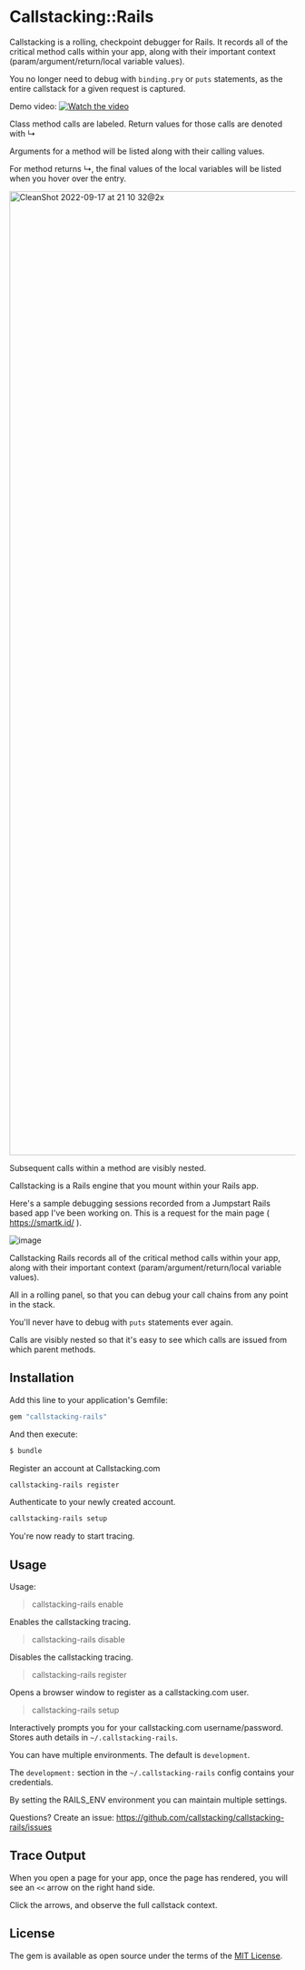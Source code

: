 # Callstacking::Rails

Callstacking is a rolling, checkpoint debugger for Rails.  It records all of the critical method calls within your app, along with their important context (param/argument/return/local variable values).  

You no longer need to debug with `binding.pry` or `puts` statements, as the entire callstack for a given request is captured.

Demo video:
[![Watch the video](https://user-images.githubusercontent.com/4600/190929740-fc68e18f-9572-41be-9719-cc6a8077e97f.png)](https://www.youtube.com/watch?v=NGqnwcNWv_k)

Class method calls are labeled.  Return values for those calls are denoted with ↳

Arguments for a method will be listed along with their calling values.

For method returns ↳, the final values of the local variables will be listed when you hover over the entry.

<img width="1695" alt="CleanShot 2022-09-17 at 21 10 32@2x" src="https://user-images.githubusercontent.com/4600/190882603-a99e9358-9754-4cbf-ac68-a41d53afe747.png">

Subsequent calls within a method are visibly nested.

Callstacking is a Rails engine that you mount within your Rails app.

Here's a sample debugging sessions recorded from a Jumpstart Rails based app I've been working on.  This is a request for the main page ( https://smartk.id/ ).

![image](https://user-images.githubusercontent.com/4600/190882432-58092e38-7ee2-4138-b13a-f45ff2b09227.png)

Callstacking Rails records all of the critical method calls within your app, along with their important context (param/argument/return/local variable values).

All in a rolling panel, so that you can debug your call chains from any point in the stack.

You'll never have to debug with `puts` statements ever again.

Calls are visibly nested so that it's easy to see which calls are issued from which parent methods.

## Installation
Add this line to your application's Gemfile:

```ruby
gem "callstacking-rails"
```

And then execute:
```bash
$ bundle
```
   
Register an account at Callstacking.com
```bash
callstacking-rails register
```

Authenticate to your newly created account.

```bash
callstacking-rails setup
```
            
You're now ready to start tracing.

## Usage
Usage:

> callstacking-rails enable

Enables the callstacking tracing.

> callstacking-rails disable

Disables the callstacking tracing.

> callstacking-rails register

Opens a browser window to register as a callstacking.com user.

> callstacking-rails setup

Interactively prompts you for your callstacking.com username/password.
Stores auth details in `~/.callstacking-rails`.

You can have multiple environments.
The default is `development`.

The `development:` section in the `~/.callstacking-rails` config contains your credentials.

By setting the RAILS_ENV environment you can maintain multiple settings.

Questions? Create an issue: https://github.com/callstacking/callstacking-rails/issues


## Trace Output
When you open a page for your app, once the page has rendered, you will see an `<<` arrow on the right hand side.

Click the arrows, and observe the full callstack context.

## License
The gem is available as open source under the terms of the [MIT License](https://opensource.org/licenses/MIT).
